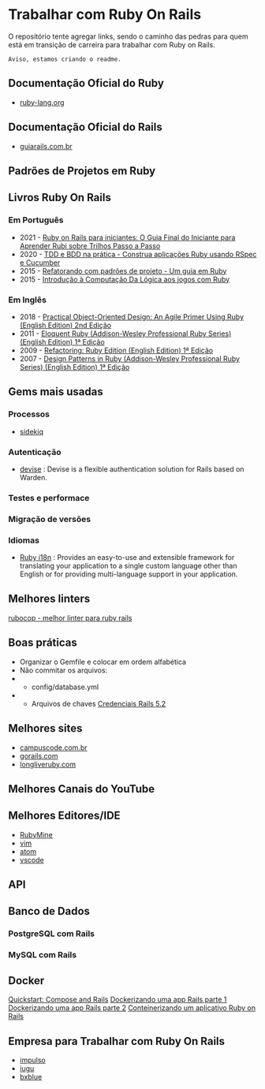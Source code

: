 # Trabalhar com Ruby On Rails

O repositório tente agregar links, sendo o caminho das pedras para quem está em transição de carreira para trabalhar com Ruby on Rails.

`Aviso, estamos criando o readme.`

## Documentação Oficial do Ruby

- [ruby-lang.org](https://www.ruby-lang.org/pt/documentation/quickstart/)
[]()
[]()
[]()

## Documentação Oficial do Rails

- [guiarails.com.br](https://guiarails.com.br/getting_started.html)
[]()
[]()
[]()

## Padrões de Projetos em Ruby

[]()
[]()
[]()
[]()

## Livros Ruby On Rails

### Em Português
- 2021 - [Ruby on Rails para iniciantes: O Guia Final do Iniciante para Aprender Rubi sobre Trilhos Passo a Passo](https://www.amazon.com.br/Ruby-Rails-para-iniciantes-Iniciante/dp/B08YQCQV1J/ref=sr_1_1?__mk_pt_BR=ÅMÅŽÕÑ&dchild=1&keywords=ruby+on+rails&qid=1619427754&refinements=p_n_feature_nine_browse-bin%3A9754444011&rnid=8529757011&s=books&sr=1-1)
- 2020 - [TDD e BDD na prática - Construa aplicações Ruby usando RSpec e Cucumber](https://www.casadocodigo.com.br/pages/sumario-tdd-bdd-cucumber-rspec)
- 2015 - [Refatorando com padrões de projeto - Um guia em Ruby](https://www.casadocodigo.com.br/pages/sumario-refatoracao-ruby)
- 2015 - [Introdução à Computação Da Lógica aos jogos com Ruby](https://www.casadocodigo.com.br/pages/sumario-aprendendo-computacao-ruby)


### Em Inglês
- 2018 - [Practical Object-Oriented Design: An Agile Primer Using Ruby (English Edition) 2nd Edição](https://amzn.to/335V8Ae)
- 2011 - [Eloquent Ruby (Addison-Wesley Professional Ruby Series) (English Edition) 1ª Edição](https://amzn.to/2SkJFu)
- 2009 - [Refactoring: Ruby Edition (English Edition) 1ª Edição](https://amzn.to/3xEvwso)
- 2007 - [Design Patterns in Ruby (Addison-Wesley Professional Ruby Series) (English Edition) 1ª Edição](https://amzn.to/3eLM9tt)


## Gems mais usadas

### Processos

- [sidekiq]()

### Autenticação

- [devise](https://github.com/heartcombo/devise) : Devise is a flexible authentication solution for Rails based on Warden.

### Testes e performace


### Migração de versões


### Idiomas

- [Ruby i18n](https://github.com/ruby-i18n/i18n) : Provides an easy-to-use and extensible framework for translating your application to a single custom language other than English or for providing multi-language support in your application.
[]()




## Melhores linters

[rubocop - melhor linter para ruby rails]()
[]()
[]()
[]()

## Boas práticas

- Organizar o Gemfile e colocar em ordem alfabética
- Não commitar os arquivos:
- - config/database.yml
- - Arquivos de chaves [Credenciais Rails 5.2](https://medium.com/cedarcode/rails-5-2-credentials-9b3324851336)

## Melhores sites

- [campuscode.com.br](https://www.campuscode.com.br/inicio)
- [gorails.com](https://gorails.com)
- [longliveruby.com](https://longliveruby.com)

## Melhores Canais do YouTube

[]()
[]()
[]()
[]()

## Melhores Editores/IDE

- [RubyMine](https://www.jetbrains.com/pt-br/ruby/)
- [vim](https://www.vim.org)
- [atom]()
- [vscode]()

## API

[]()
[]()
[]()
[]()



## Banco de Dados

### PostgreSQL com Rails

### MySQL com Rails


## Docker

[Quickstart: Compose and Rails](https://docs.docker.com/samples/rails/)
[Dockerizando uma app Rails parte 1](https://campuscode.com.br/conteudos/dockerizando-uma-app-rails-para-desenvolvimento-parte-1)
[Dockerizando uma app Rails parte 2](https://campuscode.com.br/conteudos/dockerizando-uma-app-rails-para-desenvolvimento-parte-2)
[Conteinerizando um aplicativo Ruby on Rails](https://www.digitalocean.com/community/tutorials/containerizing-a-ruby-on-rails-application-for-development-with-docker-compose-pt)


## Empresa para Trabalhar com Ruby On Rails



- [impulso](https://jobs.kenoby.com/iugu)
- [iugu](https://jobs.kenoby.com/iugu)
- [bxblue](https://apply.workable.com/bxblue/)
[]()
